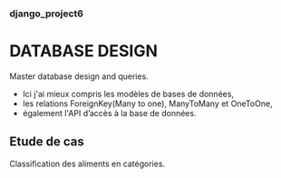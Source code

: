 ### django_project6
# DATABASE DESIGN
Master  database design and queries.
- Ici j'ai mieux compris les modèles de bases de données,
- les relations ForeignKey(Many to one), ManyToMany et OneToOne,
- également l'API d’accès à la base de données.

## Etude de cas
Classification des aliments en catégories.
